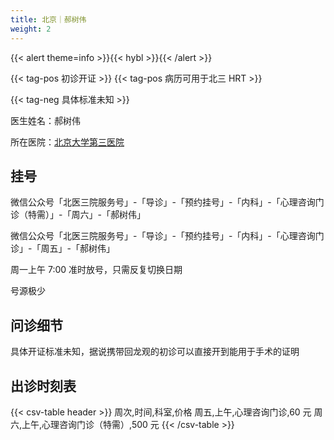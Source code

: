 ```yaml
---
title: 北京｜郝树伟
weight: 2
---
```


{{< alert theme=info >}}{{< hybl >}}{{< /alert >}}

{{< tag-pos 初诊开证 >}} {{< tag-pos 病历可用于北三 HRT >}}

{{< tag-neg 具体标准未知 >}}

医生姓名：郝树伟

所在医院：[北京大学第三医院](https://amap.com/place/B000A7CGSS)

## 挂号

微信公众号「北医三院服务号」-「导诊」-「预约挂号」-「内科」-「心理咨询门诊（特需）」-「周六」-「郝树伟」

微信公众号「北医三院服务号」-「导诊」-「预约挂号」-「内科」-「心理咨询门诊」-「周五」-「郝树伟」

周一上午 7:00 准时放号，只需反复切换日期

号源极少

## 问诊细节

具体开证标准未知，据说携带回龙观的初诊可以直接开到能用于手术的证明

## 出诊时刻表

{{< csv-table header >}}
周次,时间,科室,价格
周五,上午,心理咨询门诊,60 元
周六,上午,心理咨询门诊（特需）,500 元
{{< /csv-table >}}
